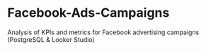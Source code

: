 # Facebook-Ads-Campaigns
Analysis of KPIs and metrics for Facebook advertising campaigns (PostgreSQL &amp; Looker Studio)

